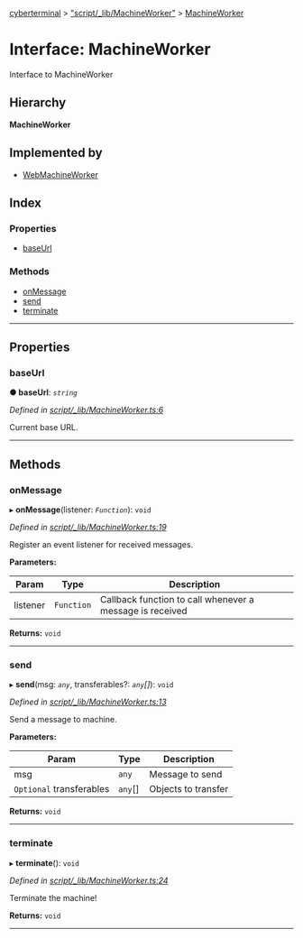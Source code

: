 [cyberterminal](../README.md) > ["script/_lib/MachineWorker"](../modules/_script__lib_machineworker_.md) > [MachineWorker](../interfaces/_script__lib_machineworker_.machineworker.md)

# Interface: MachineWorker

Interface to MachineWorker

## Hierarchy

**MachineWorker**

## Implemented by

* [WebMachineWorker](../classes/_script__lib_websys_.webmachineworker.md)

## Index

### Properties

* [baseUrl](_script__lib_machineworker_.machineworker.md#baseurl)

### Methods

* [onMessage](_script__lib_machineworker_.machineworker.md#onmessage)
* [send](_script__lib_machineworker_.machineworker.md#send)
* [terminate](_script__lib_machineworker_.machineworker.md#terminate)

---

## Properties

<a id="baseurl"></a>

###  baseUrl

**● baseUrl**: *`string`*

*Defined in [script/_lib/MachineWorker.ts:6](https://github.com/FantasyInternet/cyberterminal/blob/HEAD/src/script/_lib/MachineWorker.ts#L6)*

Current base URL.

___

## Methods

<a id="onmessage"></a>

###  onMessage

▸ **onMessage**(listener: *`Function`*): `void`

*Defined in [script/_lib/MachineWorker.ts:19](https://github.com/FantasyInternet/cyberterminal/blob/HEAD/src/script/_lib/MachineWorker.ts#L19)*

Register an event listener for received messages.

**Parameters:**

| Param | Type | Description |
| ------ | ------ | ------ |
| listener | `Function` |  Callback function to call whenever a message is received |

**Returns:** `void`

___
<a id="send"></a>

###  send

▸ **send**(msg: *`any`*, transferables?: *`any`[]*): `void`

*Defined in [script/_lib/MachineWorker.ts:13](https://github.com/FantasyInternet/cyberterminal/blob/HEAD/src/script/_lib/MachineWorker.ts#L13)*

Send a message to machine.

**Parameters:**

| Param | Type | Description |
| ------ | ------ | ------ |
| msg | `any` |  Message to send |
| `Optional` transferables | `any`[] |  Objects to transfer |

**Returns:** `void`

___
<a id="terminate"></a>

###  terminate

▸ **terminate**(): `void`

*Defined in [script/_lib/MachineWorker.ts:24](https://github.com/FantasyInternet/cyberterminal/blob/HEAD/src/script/_lib/MachineWorker.ts#L24)*

Terminate the machine!

**Returns:** `void`

___

